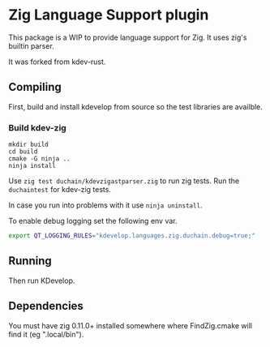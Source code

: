 # Zig Language Support plugin

This package is a WIP to provide language support for Zig. It uses zig's
builtin parser.

It was forked from kdev-rust.

## Compiling

First, build and install kdevelop from source so the test libraries are availble.

### Build kdev-zig

```
mkdir build
cd build
cmake -G ninja ..
ninja install
```

Use `zig test duchain/kdevzigastparser.zig` to run zig tests.
Run the `duchaintest` for kdev-zig tests.

In case you run into problems with it use `ninja uninstall`.

To enable debug logging set the following env var.

```bash
export QT_LOGGING_RULES="kdevelop.languages.zig.duchain.debug=true;"
```

## Running

Then run KDevelop.

## Dependencies

You must have zig 0.11.0+ installed somewhere where FindZig.cmake
will find it (eg ".local/bin").
